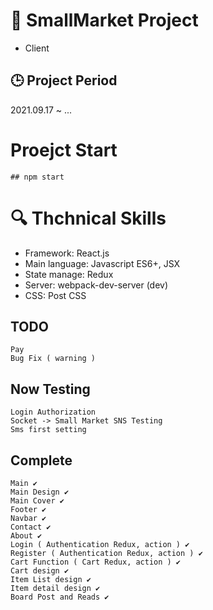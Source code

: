 # 📖 SmallMarket Project
- Client

## :clock3: Project Period
2021.09.17 ~ ...

# Proejct Start
```
## npm start
```

# :mag: Thchnical Skills

- Framework: React.js
- Main language: Javascript ES6+, JSX
- State manage: Redux
- Server: webpack-dev-server (dev)
- CSS: Post CSS

## TODO
```
Pay
Bug Fix ( warning )
```

## Now Testing
```
Login Authorization
Socket -> Small Market SNS Testing
Sms first setting
```

## Complete
```
Main ✔
Main Design ✔
Main Cover ✔
Footer ✔
Navbar ✔
Contact ✔
About ✔
Login ( Authentication Redux, action ) ✔
Register ( Authentication Redux, action ) ✔
Cart Function ( Cart Redux, action ) ✔
Cart design ✔
Item List design ✔
Item detail design ✔
Board Post and Reads ✔
```